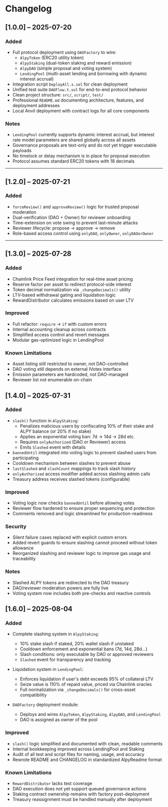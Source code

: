 # Changelog

## [1.0.0] – 2025-07-20

### Added
- Full protocol deployment using `DAOFactory` to wire:
  - `AlpyToken` (ERC20 utility token)
  - `AlpyStaking` (dual-token staking and reward emission)
  - `AlpyDAO` (simple proposal and voting system)
  - `LendingPool` (multi-asset lending and borrowing with dynamic interest accrual)
- Integration script `DeployAll.s.sol` for clean deployment
- Unified test suite `DAOFlow.t.sol` for end-to-end protocol behavior
- Clean project structure: `src/`, `script/`, `test/`
- Professional `README.md` documenting architecture, features, and deployment addresses
- Local Anvil deployment with contract logs for all core components

### Notes
- `LendingPool` currently supports dynamic interest accrual, but interest rate model parameters are shared globally across all assets
- Governance proposals are text-only and do not yet trigger executable payloads
- No timelock or delay mechanism is in place for proposal execution
- Protocol assumes standard ERC20 tokens with 18 decimals

---

## [1.2.0] – 2025-07-21

### Added
- `forceReview()` and `approveReview()` logic for trusted proposal moderation
- Dual-verification (DAO + Owner) for reviewer onboarding
- Time-extension on vote swing to prevent last-minute attacks
- Reviewer lifecycle: propose → approve → remove
- Role-based access control using `onlyDAO`, `onlyOwner`, `onlyDAOorOwner`

---

## [1.3.0] – 2025-07-28

### Added
- Chainlink Price Feed integration for real-time asset pricing
- Reserve factor per asset to redirect protocol-side interest
- Token decimal normalization via `_changeDecimals()` utility
- LTV-based withdrawal gating and liquidation logic
- RewardDistributor calculates emissions based on user LTV

### Improved
- Full refactor: `require` → `if` with custom errors
- Internal accounting cleanup across contracts
- Simplified access control and revert messages
- Modular gas-optimized logic in LendingPool

### Known Limitations
- Asset listing still restricted to owner, not DAO-controlled
- DAO voting still depends on external IVotes interface
- Emission parameters are hardcoded, not DAO-managed
- Reviewer list not enumerable on-chain


## [1.4.0] – 2025-07-31

### Added
- `slash()` function in `AlpyStaking`:
  - Penalizes malicious users by confiscating 10% of their stake and ALPY balance (or 20% if no stake)
  - Applies an exponential voting ban: 7d → 14d → 28d etc.
  - Requires `onlyAuthorized` (DAO or Reviewer) access
  - Emits `Slashed` event with details
- `bannedUntil` integrated into voting logic to prevent slashed users from participating
- Cooldown mechanism between slashes to prevent abuse
- `lastSlashed` and `slashCount` mappings to track slash history
- `onlyAuthorized` access modifier added across slashing admin calls
- Treasury address receives slashed tokens (configurable)

### Improved
- Voting logic now checks `bannedUntil` before allowing votes
- Reviewer flow hardened to ensure proper sequencing and protection
- Comments removed and logic streamlined for production-readiness

### Security
- Silent failure cases replaced with explicit custom errors
- Added revert guards to ensure slashing cannot proceed without token allowance
- Reorganized slashing and reviewer logic to improve gas usage and traceability

### Notes
- Slashed ALPY tokens are redirected to the DAO treasury
- DAO/reviewer moderation powers are fully live
- Voting system now includes both pre-checks and reactive controls


## [1.6.0] – 2025-08-04

### Added
- Complete slashing system in `AlpyStaking`:
  - 10% stake slash if staked, 20% wallet slash if unstaked
  - Cooldown enforcement and exponential bans (7d, 14d, 28d...)
  - Slash conditions: only executable by DAO or approved reviewers
  - `Slashed` event for transparency and tracking

- Liquidation system in `LendingPool`:
  - Enforces liquidation if user's debt exceeds 95% of collateral LTV
  - Seize value is 110% of repaid value, priced via Chainlink oracles
  - Full normalization via `_changeDecimals()` for cross-asset compatibility

- `DAOFactory` deployment module:
  - Deploys and wires `AlpyToken`, `AlpyStaking`, `AlpyDAO`, and `LendingPool`
  - DAO is assigned as owner of the pool

### Improved
- `slash()` logic simplified and documented with clean, readable comments
- Internal bookkeeping improved across LendingPool and Staking
- Audit of all test and script files for naming, usage, and accuracy
- Rewrote README and CHANGELOG in standardized AlpyReadme format

### Known Limitations
- `RewardDistributor` lacks test coverage
- DAO execution does not yet support queued governance actions
- Staking contract ownership remains with factory post-deployment
- Treasury reassignment must be handled manually after deployment

